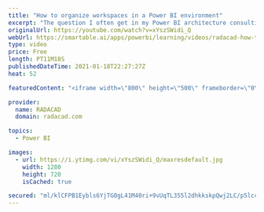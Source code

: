```yaml
---
title: "How to organize workspaces in a Power BI environment"
excerpt: "The question I often get in my Power BI architecture consulting sessions is that; “How should we organize our workspaces? should we have one workspace with all the reports in it? or multiple? should we split it based on each report? business unit? or something else?” In this article and video, I’ll explain"
originalUrl: https://youtube.com/watch?v=xYszSWidi_Q
webUrl: https://smartable.ai/apps/powerbi/learning/videos/radacad-how-to-organize-workspaces-in-a-power-bi-environment/
type: video
price: Free
length: PT11M18S
publishedDateTime: 2021-01-18T22:27:27Z
heat: 52

featuredContent: "<iframe width=\"800\" height=\"500\" frameborder=\"0\" src=\"https://www.youtube.com/embed/xYszSWidi_Q\" allow=\"accelerometer; autoplay; encrypted-media; gyroscope; picture-in-picture\" allowfullscreen></iframe>"

provider:
  name: RADACAD
  domain: radacad.com

topics:
  - Power BI

images:
  - url: https://i.ytimg.com/vi/xYszSWidi_Q/maxresdefault.jpg
    width: 1280
    height: 720
    isCached: true

secured: "ml/klCFPB1Eybls6YjTG0gL41M40ri+9vUqTL355l2dhkkskpQwj2LC/p5lccmtxq+JAG5RSwbonfBG7zo/wZBRc4yZ2+rxPE1gjJhir2rL/ZJ5tMCMlXuX+sZVEWllycN3gGQJ5CpPsWZoj3veo1gylUevz/IZ6DZ4W9Ln17JrXqkUOODU2kHAa16HE+CFLWNusLi4dcl1YZkeJD38Pd27tY/XBPTEBWILyof+YubiaWMsc0LkB5BzCCCETyBFc/eAp79RWADWBpT8d8Z364mlVFZjM59f2NDyeNifhJ3WPSDjYshcrZlPlkPgfUCLhyBSxfTPJK2746766kJij6/GVi+v8XXCF4rUGC1WDbxGrutbZ+8/R2tBZzbftCcDcXye5K6KjytOat2w6X4ZSL2S9Hu4S8zQH10i9ugWLv90=;3nPjEL3g/qOVuHb4pObIxA=="
---
```


